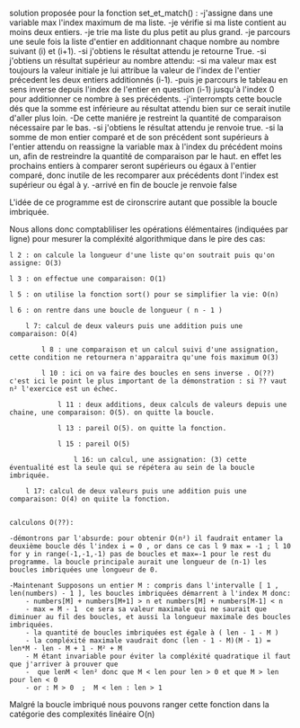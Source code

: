 solution proposée pour la fonction set_et_match() :
    -j'assigne dans une variable max l'index maximum de ma liste.
    -je vérifie si ma liste contient au moins deux entiers. 
    -je trie ma liste du plus petit au plus grand.
    -je parcours une seule fois la liste d'entier en additionnant chaque nombre au nombre suivant (i) et (i+1). 
        -si j'obtiens le résultat attendu je retourne True.
        -si j'obtiens un résultat supérieur au nombre attendu:
            -si ma valeur max est toujours la valeur initiale je lui attribue la valeur de l'index de l'entier précedent les deux entiers additionnés (i-1).
            -puis je parcours le tableau en sens inverse depuis l'index de l'entier en question (i-1) jusqu'à l'index 0 pour additionner ce nombre à ses précédents.
                -j'interrompts cette boucle dés que la somme est inférieure au résultat attendu bien sur ce serait inutile d'aller plus loin.
                    -De cette maniére je restreint la quantité de comparaison nécessaire par le bas.
                -si j'obtiens le résultat attendu je renvoie true.
                -si la somme de mon entier comparé et de son précédent sont supérieurs à l'entier attendu on reassigne la variable max à l'index du précédent moins un, afin de restreindre la quantité de comparaison par le haut. en effet les prochains entiers à comparer seront supérieurs ou égaux à l'entier comparé, donc inutile de les recomparer aux précédents dont l'index est supérieur ou égal à y.
    -arrivé en fin de boucle je renvoie false


L'idée de ce programme est de cironscrire autant que possible la boucle imbriquée.


Nous allons donc comptabliliser les opérations élémentaires (indiquées par ligne) pour mesurer la compléxité algorithmique dans le pire des cas:
    
    l 2 : on calcule la longueur d'une liste qu'on soutrait puis qu'on assigne: O(3) 

    l 3 : on effectue une comparaison: O(1)

    l 5 : on utilise la fonction sort() pour se simplifier la vie: O(n)  

    l 6 : on rentre dans une boucle de longueur ( n - 1 )

        l 7: calcul de deux valeurs puis une addition puis une comparaison: O(4)

            l 8 : une comparaison et un calcul suivi d'une assignation, cette condition ne retournera n'apparaitra qu'une fois maximum O(3)
            
            l 10 : ici on va faire des boucles en sens inverse . O(??)  c'est ici le point le plus important de la démonstration : si ?? vaut n² l'exercice est un échec.

                l 11 : deux additions, deux calculs de valeurs depuis une chaine, une comparaison: O(5). on quitte la boucle.

                l 13 : pareil O(5). on quitte la fonction.

                l 15 : pareil O(5)

                    l 16: un calcul, une assignation: (3) cette éventualité est la seule qui se répétera au sein de la boucle imbriquée.
            
        l 17: calcul de deux valeurs puis une addition puis une comparaison: O(4) on quiite la fonction.
           
        
    calculons O(??):

    -démontrons par l'absurde: pour obtenir O(n²) il faudrait entamer la deuxième boucle dés l'index i = 0 , or dans ce cas l 9 max = -1 ; l 10 for y in range(-1,-1,-1) pas de boucles et max=-1 pour le rest du programme. la boucle principale aurait une longueur de (n-1) les boucles imbriquées une longueur de 0.

    -Maintenant Supposons un entier M : compris dans l'intervalle [ 1 , len(numbers) - 1 ], les boucles imbriquées démarrent à l'index M donc:
        - numbers[M] + numbers[M+1] > n et numbers[M] + numbers[M-1] < n
        - max = M - 1  ce sera sa valeur maximale qui ne saurait que diminuer au fil des boucles, et aussi la longueur maximale des boucles imbriquées.
        - la quantité de boucles imbriquées est égale à ( len - 1 - M )
        - la compléxité maximale vaudrait donc (len - 1 - M)(M - 1) = len*M - len - M + 1 - M² + M
        - M étant invariable pour éviter la compléxité quadratique il faut que j'arriver à prouver que 
        -  que lenM < len² donc que M < len pour len > 0 et que M > len pour len < 0 
        - or : M > 0  ;  M < len : len > 1


Malgré la boucle imbriqué nous pouvons ranger cette fonction dans la catégorie des complexités linéaire O(n)



